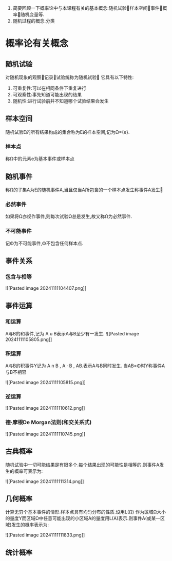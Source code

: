 1. 简要回顾一下概率论中与本课程有关的基本概念:随机试验样本空间事件概率随机变量等.
2. 随机过程的概念.分类

# 概率论有关概念

## 随机试验

对随机现象的观察记录试验统称为随机试验
它具有以下特性:
1. 可重复性:可以在相同条件下重复进行
2. 可观察性:事先知道可能出现的结果
3. 随机性:进行试验前并不知道哪个试验结果会发生

## 样本空间

随机试验E的所有结果构成的集合称为E的样本空间,记为Ω={e}.

### 样本点

称Ω中的元素e为基本事件或样本点

## 随机事件

称Ω的子集A为E的随机事件A,当且仅当A所包含的一个样本点发生称事件A发生

### 必然事件

如果将Ω亦视作事件,则每次试验Ω总是发生,故又称Ω为必然事件.

### 不可能事件

记Φ为不可能事件,Φ不包含任何样本点.

## 事件关系

### 包含与相等

![[Pasted image 20241111104407.png]]

## 事件运算

### 和运算

A与B的和事件,记为 A u B表示A与B至少有一发生.
![[Pasted image 20241111105805.png]]

### 积运算

A与B的积事件Y记为 A n B , A · B , AB.表示A与B同时发生.
当AB=Φ时Y称事件A与B不相容

![[Pasted image 20241111105815.png]]

### 逆运算

![[Pasted image 20241111110612.png]]

### 德·摩根De Morgan法则(和交关系式)

![[Pasted image 20241111110745.png]]

## 古典概率

随机试验中一切可能结果是有限多个.每个结果出现的可能性是相等的.则事件A发生的概率可表示为:

![[Pasted image 20241111111314.png]]

## 几何概率

计算无穷个基本事件的情形.样本点具有均匀分布的性质.设用L(Ω) 作为区域Ω大小的量度Y而区域Ω中任意可能出现的小区域A的量度用L(A)表示.则事件A(或某一区域)发生的概率表示为:

![[Pasted image 20241111111833.png]]

## 统计概率

